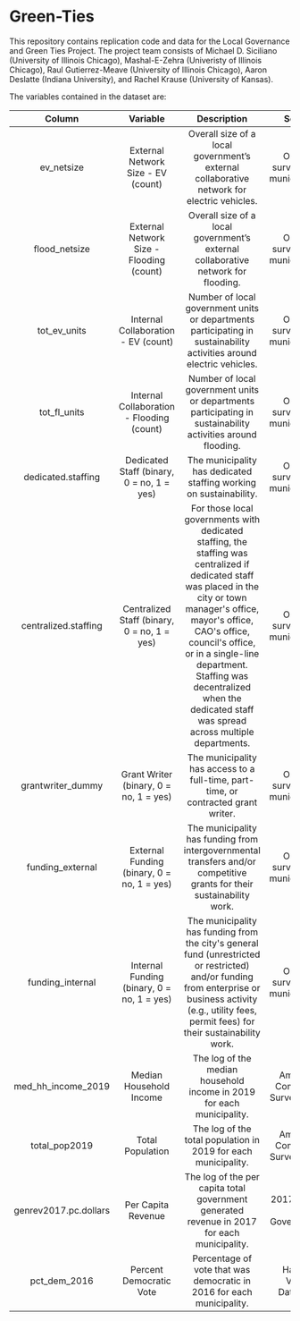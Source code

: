 # Green-Ties

This repository contains replication code and data for the Local Governance and Green Ties Project. The project team consists of Michael D. Siciliano (University of Illinois Chicago), Mashal-E-Zehra (Univeristy of Illinois Chicago), Raul Gutierrez-Meave (University of Illinois Chicago), Aaron Deslatte (Indiana University), and Rachel Krause (University of Kansas). 

The variables contained in the dataset are:

|        Column         |                  Variable                   |                                                                                                                                                            Description                                                                                                                                                            |                Source                 |
|:-------------:|:------------:|:-------------------------:|:----------------:|
|      ev_netsize       |     External Network Size - EV (count)      |                                                                                                                    Overall size of a local government’s external collaborative network for electric vehicles.                                                                                                                     | Original survey of US municipalities. |
|     flood_netsize     |  External Network Size - Flooding (count)   |                                                                                                                         Overall size of a local government’s external collaborative network for flooding.                                                                                                                         | Original survey of US municipalities. |
|     tot_ev_units      |     Internal Collaboration - EV (count)     |                                                                                                       Number of local government units or departments participating in sustainability activities around electric vehicles.                                                                                                        | Original survey of US municipalities. |
|     tot_fl_units      |  Internal Collaboration - Flooding (count)  |                                                                                                            Number of local government units or departments participating in sustainability activities around flooding.                                                                                                            | Original survey of US municipalities. |
|  dedicated.staffing   |  Dedicated Staff (binary, 0 = no, 1 = yes)  |                                                                                                                                The municipality has dedicated staffing working on sustainability.                                                                                                                                 | Original survey of US municipalities. |
| centralized.staffing  | Centralized Staff (binary, 0 = no, 1 = yes) | For those local governments with dedicated staffing, the staffing was centralized if dedicated staff was placed in the city or town manager's office, mayor's office, CAO's office, council's office, or in a single-line department. Staffing was decentralized when the dedicated staff was spread across multiple departments. | Original survey of US municipalities. |
|   grantwriter_dummy   |   Grant Writer (binary, 0 = no, 1 = yes)    |                                                                                                                        The municipality has access to a full-time, part-time, or contracted grant writer.                                                                                                                         | Original survey of US municipalities. |
|   funding_external    | External Funding (binary, 0 = no, 1 = yes)  |                                                                                                      The municipality has funding from intergovernmental transfers and/or competitive grants for their sustainability work.                                                                                                       | Original survey of US municipalities. |
|   funding_internal    | Internal Funding (binary, 0 = no, 1 = yes)  |                                                            The municipality has funding from the city's general fund (unrestricted or restricted) and/or funding from enterprise or business activity (e.g., utility fees, permit fees) for their sustainability work.                                                            | Original survey of US municipalities. |
|  med_hh_income_2019   |           Median Household Income           |                                                                                                                               The log of the median household income in 2019 for each municipality.                                                                                                                               |   American Community Survey (ACS).    |
|     total_pop2019     |              Total Population               |                                                                                                                                  The log of the total population in 2019 for each municipality.                                                                                                                                   |   American Community Survey (ACS).    |
| genrev2017.pc.dollars |             Per Capita Revenue              |                                                                                                                    The log of the per capita total government generated revenue in 2017 for each municipality.                                                                                                                    |      2017 Census of Governments.      |
|     pct_dem_2016      |           Percent Democratic Vote           |                                                                                                                               Percentage of vote that was democratic in 2016 for each municipality.                                                                                                                               |       Harvard Voting Database.        |
